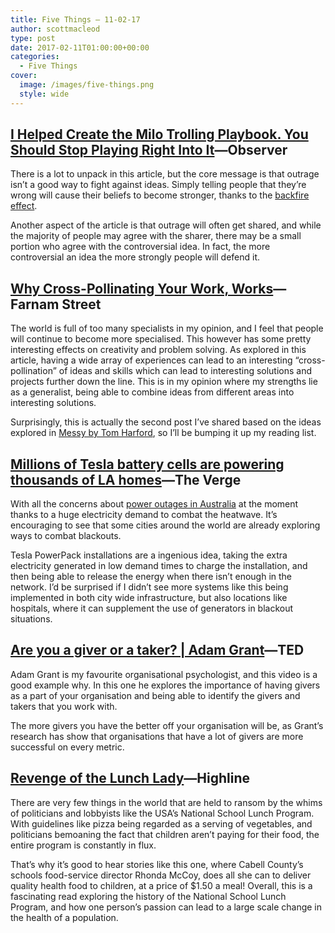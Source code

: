 ```yaml
---
title: Five Things – 11-02-17
author: scottmacleod
type: post
date: 2017-02-11T01:00:00+00:00
categories:
  - Five Things
cover:
  image: /images/five-things.png
  style: wide
---
```

## [I Helped Create the Milo Trolling Playbook. You Should Stop Playing Right Into It][1]—Observer

There is a lot to unpack in this article, but the core message is that outrage isn’t a good way to fight against ideas. Simply telling people that they’re wrong will cause their beliefs to become stronger, thanks to the [backfire effect][2].

Another aspect of the article is that outrage will often get shared, and while the majority of people may agree with the sharer, there may be a small portion who agree with the controversial idea. In fact, the more controversial an idea the more strongly people will defend it.

## [Why Cross-Pollinating Your Work, Works][3]—Farnam Street

The world is full of too many specialists in my opinion, and I feel that people will continue to become more specialised. This however has some pretty interesting effects on creativity and problem solving. As explored in this article, having a wide array of experiences can lead to an interesting “cross-pollination” of ideas and skills which can lead to interesting solutions and projects further down the line. This is in my opinion where my strengths lie as a generalist, being able to combine ideas from different areas into interesting solutions.

Surprisingly, this is actually the second post I’ve shared based on the ideas explored in [Messy by Tom Harford][4], so I’ll be bumping it up my reading list.

## [Millions of Tesla battery cells are powering thousands of LA homes][5]—The Verge

With all the concerns about [power outages in Australia][6]&nbsp;at the moment thanks to a huge electricity demand to combat the heatwave. It’s encouraging to see that some cities around the world are already exploring ways to combat blackouts.

Tesla PowerPack installations are a ingenious idea, taking the extra electricity generated in low demand times to charge the installation, and then being able to release the energy when there isn’t enough in the network. I’d be surprised if I didn’t see more systems like this being implemented in both city wide infrastructure, but also locations like hospitals, where it can supplement the use of generators in blackout situations.

## [Are you a giver or a taker? | Adam Grant][7]—TED

Adam Grant is my favourite organisational psychologist, and this video is a good example why. In this one he explores the importance of having givers as a part of your organisation and being able to identify the givers and takers that you work with.

The more givers you have the better off your organisation will be, as Grant’s research has show that organisations that have a lot of givers are more successful on every metric.

## [Revenge of the Lunch Lady][8]—Highline

There are very few things in the world that are held to ransom by the whims of politicians and lobbyists like the USA’s National School Lunch Program. With guidelines like pizza being regarded as a serving of vegetables, and politicians bemoaning the fact that children aren’t paying for their food, the entire program is constantly in flux.

That’s why it’s good to hear stories like this one, where Cabell County’s schools food-service director Rhonda McCoy, does all she can to deliver quality health food to children, at a price of $1.50 a meal! Overall, this is a fascinating read exploring the history of the National School Lunch Program, and how one person’s passion can lead to a large scale change in the health of a population.

 [1]: http://observer.com/2017/02/i-helped-create-the-milo-trolling-playbook-you-should-stop-playing-right-into-it/
 [2]: https://www.unc.edu/%7Efbaum/teaching/articles/PolBehavior-2010-Nyhan.pdf
 [3]: https://www.farnamstreetblog.com/2017/02/cross-pollination/
 [4]: https://www.bookdepository.com/Messy/9781408706756?a_aid=scottmacleod
 [5]: http://www.theverge.com/2017/2/6/14523196/tesla-battery-powerpack-los-angeles-electricity
 [6]: http://www.abc.net.au/news/2017-02-09/nsw-weather-possible-power-shortages/8257112
 [7]: https://www.youtube.com/watch?v=YyXRYgjQXX0
 [8]: http://highline.huffingtonpost.com/articles/en/school-lunch/
